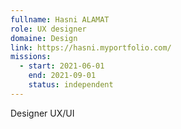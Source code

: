 ```yaml
---
fullname: Hasni ALAMAT
role: UX designer
domaine: Design
link: https://hasni.myportfolio.com/
missions:
  - start: 2021-06-01
    end: 2021-09-01
    status: independent
---
```


Designer UX/UI

